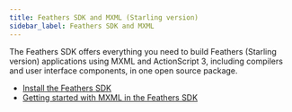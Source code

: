 ```yaml
---
title: Feathers SDK and MXML (Starling version)
sidebar_label: Feathers SDK and MXML
---
```


The Feathers SDK offers everything you need to build Feathers (Starling version) applications using MXML and ActionScript 3, including compilers and user interface components, in one open source package.

- [Install the Feathers SDK](./installation-instructions.md)
- [Getting started with MXML in the Feathers SDK](./getting-started-mxml.md)
